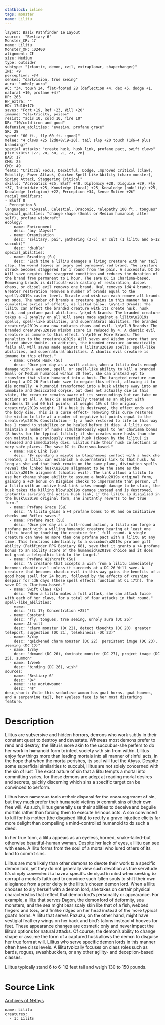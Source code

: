 ```yaml
---
statblock: inline
tags: monster
name: Lilitu
---
```

```statblock
layout: Basic Pathfinder 1e Layout
source:  "Bestiary 6"
Monster_CR: 17
name: Lilitu
Monster_XP: 102400
alignment: CE
size: Medium
type: outsider
subtype: "(chaotic, demon, evil, extraplanar, shapechanger)"
INI: +9
perception: +34
senses: "darkvision, true seeing"
aura: "unholy aura"
AC: "34, touch 24, flat-footed 28 (deflection +4, dex +5, dodge +1, natural +10, profane +4)"
HP: 263
HP_extra: ""
HD: 17d10+170
saves: "Fort +19, Ref +23, Will +20"
immune: "electricity, poison"
resist: "acid 10, cold 10, fire 10"
DR: "10/cold iron and good"
defensive_abilities: "evasion, profane grace"
SR: 28
speed: "60 ft., fly 60 ft. (good)"
melee: "4 claws +25 (2d8+8/19-20), tail slap +20 touch (1d6+4 plus branding)"
special_attacks: "create husk, husk link, profane pact, swift claws"
pf1e_stats: [27, 20, 30, 21, 23, 26]
BAB: 17
CMB: 25
CMD: 49
feats: "Critical Focus, Deceitful, Dodge, Improved Critical (claw), Mobility, Power Attack, Quicken Spell-Like Ability (charm monster), Spring Attack, Staggering Critical"
skills: "Acrobatics +25, Bluff +40, Diplomacy +28, Disguise +29, Fly +37, Intimidate +25, Knowledge (local) +25, Knowledge (nobility) +25, Knowledge (religion) +22, Perception +34, Sense Motive +26"
racial_modifiers:
- Bluff 8
- Perception 8
languages: "Abyssal, Celestial, Draconic, telepathy 100 ft., tongues"
special_qualities: "change shape (Small or Medium humanoid; alter self), profane wishcraft"
ecology:
  - name: Environment
    desc: "any (Abyss)"
  - name: Organisation
    desc: "solitary, pair, gathering (3-5), or cult (1 lilitu and 6-12 succubi)"
    desc: "double"
special_abilities:
  - name: Branding (Su)
    desc: "Each time a lilitu damages a living creature with her tail slap, the wound leaves an angry and permanent red brand. The creature struck becomes staggered for 1 round from the pain. A successful DC 26 Will save negates the staggered condition and reduces the duration of the brand from permanent to 1 hour. The save DC is Charisma-based. Removing brands is difficult-each casting of restoration, dispel chaos, or dispel evil removes one brand. Heal removes 1d4+4 brands. Greater restoration removes a number of brands equal to the spell\u2019s caster level. Miracle and wish can each remove all brands at once. The number of brands a creature gains in this manner has a cumulative series of effects, as listed below. \n\n1-3 Brands: The lilitu can affect the branded creature with its create husk, husk link, and profane pact abilities. \n\n4-6 Brands: The branded creature takes a -2 penalty on all Will saves made against a lilitu\u2019s spells, spell-like abilities, and supernatural abilities. The branded creature\u2019s aura now radiates chaos and evil. \n\n7-9 Brands: The branded creature\u2019s Wisdom score is reduced by 4. A chaotic evil creature is immune to this effect. \n\n10 or More Brands: The penalties to the creature\u2019s Will saves and Wisdom score that are listed above double. In addition, the branded creature automatically fails all Will saves made against a lilitu\u2019s spells, spell-like abilities, and supernatural abilities. A chaotic evil creature is immune to this effect."
  - name: Create Husk (Su)
    desc: "Once per day as a swift action, when a lilitu deals enough damage with a weapon, spell, or spell-like ability to kill a branded Small or Medium humanoid within 30 feet, she can instead opt to transform that slain humanoid into a husk. The targeted creature can attempt a DC 26 Fortitude save to negate this effect, allowing it to die normally. A humanoid transformed into a husk withers away into an immobile and desiccated corpse, but does not actually die-in this state, the creature remains aware of its surroundings but can take no actions at all. A husk is essentially treated as an object with hardness 15 and 60 hit points; it weighs 10% of the original creature\u2019s weight. If a husk is destroyed, the effect ends and the body dies. This is a curse effect- removing this curse restores the victim to life at a number of negative hit points equal to the creature\u2019s Constitution - 1; a husk restored to life in this way has 1 round to stabilize or be healed before it dies. A lilitu can maintain a number of husks simultaneously equal to her Charisma bonus (8 husks for the typical lilitu); if she creates more husks than she can maintain, a previously created husk (chosen by the lilitu) is released and immediately dies. Lilitus hide their husk collections in very safe places. The save DC is Charisma-based."
  - name: Husk Link (Su)
    desc: "By spending a minute in blasphemous contact with a husk she created, a lilitu can establish a supernatural link to that husk. As long as she and that husk remain on the same plane, divination spells reveal the linked husk\u2019s alignment to be the same as the lilitu\u2019s alignment (chaotic evil). The link allows a lilitu to use her change shape ability to assume a husk\u2019s original form, gaining a +20 bonus on Disguise checks to impersonate that person. If a lilitu with an active husk link takes enough damage to be slain, the husk takes the killing blow\u2019s damage instead and is destroyed, instantly severing the active husk link; if the lilitu is disguised in the husk\u2019s original form, she instantly reverts to her true form."
  - name: Profane Grace (Su)
    desc: "A lilitu gains a +4 profane bonus to AC and on Initiative checks and Reflex saves."
  - name: Profane Pact (Su)
    desc: "Once per day as a full-round action, a lilitu can forge a profane pact with a willing humanoid creature bearing at least one lilitu brand by touching the creature for 1 full round. A single creature can have no more than one profane pact with a lilitu at any time. This functions identically to a succubus\u2019s profane gift ability (Pathfinder RPG Bestiary 68), save that it grants a +4 profane bonus to an ability score of the humanoid\u2019s choice and it does not grant a telepathic link to the target."
  - name: Profane Wishcraft (Su)
    desc: "A creature that accepts a wish from a lilitu immediately becomes chaotic evil unless it succeeds at a DC 26 Will save. A creature that becomes chaotic evil in this way gains the benefits of a good hope spell for 24 hours, followed by the effects of crushing despair for 1d6 days (these spell effects function at CL 17th). The save DC is Charisma-based."
  - name: Swift Claws (Ex)
    desc: "When a lilitu makes a full attack, she can attack twice with each of her claws, for a total of four attacks in that round."
spell-like_abilities:
  - name:
    desc: "(CL 17; Concentration +25)"
  - name: Constant
    desc: "fly, tongues, true seeing, unholy aura (DC 26)"
  - name: At will
    desc: "charm monster (DC 22), detect thoughts (DC 20), greater teleport, suggestion (DC 21), telekinesis (DC 23)"
  - name: 3/day
    desc: "quickened charm monster (DC 22), persistent image (DC 23), seeming (DC 23)"
  - name: 1/day
    desc: "demand (DC 26), dominate monster (DC 27), project image (DC 25), summon"
  - name: 1/week
    desc: "binding (DC 26), wish"
sources:
  - name: "Bestiary 6"
    desc: "84"
  - name: "The Worldwound"
    desc: "48"
desc_short: While this seductive woman has goat horns, goat hooves, and a serpentine tail, her eyeless face is her most disturbing feature.
```
# Description
Lilitus are subversive and hidden horrors, demons who work subtly in their constant quest to destroy and devastate. Whereas most demons prefer to rend and destroy, the lilitu is more akin to the succubus-she prefers to do her work in humanoid form to infect society with sin from within. Lilitus enjoy few things more than leading mortals into all manner of sinful acts, in the hope that when the mortal perishes, its soul will fuel the Abyss. Despite some superficial similarities to succubi, lilitus are not solely concerned with the sin of lust. The exact nature of sin that a lilitu tempts a mortal into committing varies, for these demons are adept at reading mortal desires and secrets, quickly discerning which sins a specific target can be convinced to perform. 

Lilitus have numerous tools at their disposal for the encouragement of sin, but they much prefer their humanoid victims to commit sins of their own free will. As such, lilitus generally use their abilities to deceive and beguile mortals rather than forcing them to execute heinous acts. A son convinced to kill for his mother (the disguised lilitu) to rectify a grave injustice elicits far more delight than compelling a mind-controlled humanoid to do such a deed. 

In her true form, a lilitu appears as an eyeless, horned, snake-tailed-but otherwise beautiful-human woman. Despite her lack of eyes, a lilitu can see with ease. A lilitu forms from the soul of a mortal who lured others of its kind to commit sins. 

Lilitus are more likely than other demons to devote their work to a specific demon lord, yet they do not generally view such devotion as true servitude. It’s simply convenient to have a specific demigod in mind when seeking to corrupt a mortal’s faith and to convince such fallen souls to shift their own allegiance from a prior deity to the lilitu’s chosen demon lord. When a lilitu chooses to ally herself with a demon lord, she takes on certain physical characteristics that reflect that demon lord’s personality or appearance. For example, a lilitu that serves Dagon, the demon lord of deformity, sea monsters, and the sea might bear scaly skin like that of a fish, webbed fingers and toes, and finlike ridges on her head instead of the more typical goat’s horns. A lilitu that serves Pazuzu, on the other hand, might have vestigial feathery wings on her back and bird’s talons instead of hooves for feet. These appearance changes are cosmetic only and never impact the lilitu’s options for natural attacks. Of course, the demon’s ability to change shape or assume the form of a captured husk allows the demon to disguise her true form at will. Lilitus who serve specific demon lords in this manner often have class levels. A lilitu typically focuses on class roles such as bards, rogues, swashbucklers, or any other agility- and deception-based classes. 

Lilitus typically stand 6 to 6-1/2 feet tall and weigh 130 to 150 pounds.
# Source Link
[Archives of Nethys](https://aonprd.com/MonsterDisplay.aspx?ItemName=Lilitu)
```encounter-table
name: Lilitu
creatures:
  - 1: Lilitu
```
